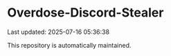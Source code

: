 # Overdose-Discord-Stealer

Last updated: 2025-07-16 05:36:38

This repository is automatically maintained.
